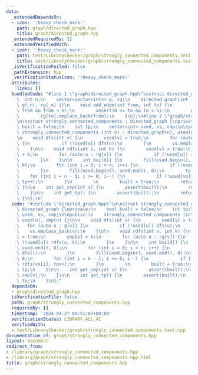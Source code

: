 ```yaml
---
data:
  _extendedDependsOn:
  - icon: ':heavy_check_mark:'
    path: graph/directed_graph.hpp
    title: graph/directed_graph.hpp
  _extendedRequiredBy: []
  _extendedVerifiedWith:
  - icon: ':heavy_check_mark:'
    path: test/LibraryChecker/graph/strongly_connected_components.test.cpp
    title: test/LibraryChecker/graph/strongly_connected_components.test.cpp
  _isVerificationFailed: false
  _pathExtension: hpp
  _verificationStatusIcon: ':heavy_check_mark:'
  attributes:
    links: []
  bundledCode: "#line 1 \"graph/directed_graph.hpp\"\nstruct directed_graph {\n  \
    \  int n;\n    vector<vector<int>> g, rg;\n    directed_graph(int _n) : n(_n),\
    \ g(_n), rg(_n) {}\n    void add_edge(int from, int to) {\n        assert(0 <=\
    \ from && from < n);\n        assert(0 <= to && to < n);\n        g[from].emplace_back(to);\n\
    \        rg[to].emplace_back(from);\n    }\n};\n#line 2 \"graph/strongly_connected_components.hpp\"\
    \n\nstruct strongly_connected_components : directed_graph {\nprivate:\n    bool\
    \ built = false;\n    int tp;\n    vector<int> used, vs, cmp;\n\npublic:\n   \
    \ strongly_connected_components (int n) : directed_graph(n), used(n), cmp(n) {}\n\
    \n    void dfs(int v) {\n        used[v] = true;\n        for (auto u : g[v])\
    \ {\n            if (!used[u]) dfs(u);\n        }\n        vs.emplace_back(v);\n\
    \    }\n\n    void rdfs(int v, int k) {\n        used[v] = true;\n        cmp[v]\
    \ = k;\n        for (auto u : rg[v]) {\n            if (!used[u]) rdfs(u, k);\n\
    \        }\n    }\n\n    int build() {\n        fill(used.begin(), used.end(),\
    \ 0);\n        for (int i = 0; i < n; i++) {\n            if (!used[i]) dfs(i);\n\
    \        }\n        fill(used.begin(), used.end(), 0);\n        tp = 0;\n    \
    \    for (int i = n - 1; i >= 0; i--) {\n            if (!used[vs[i]]) rdfs(vs[i],\
    \ tp++);\n        }\n        \n        built = true;\n        return tp;\n   \
    \ }\n\n    int get_cmp(int v) {\n        assert(built);\n        return cmp[v];\n\
    \    }\n\n    int get_tp() {\n        assert(built);\n        return tp;\n   \
    \ }\n};\n"
  code: "#include \"directed_graph.hpp\"\n\nstruct strongly_connected_components :\
    \ directed_graph {\nprivate:\n    bool built = false;\n    int tp;\n    vector<int>\
    \ used, vs, cmp;\n\npublic:\n    strongly_connected_components (int n) : directed_graph(n),\
    \ used(n), cmp(n) {}\n\n    void dfs(int v) {\n        used[v] = true;\n     \
    \   for (auto u : g[v]) {\n            if (!used[u]) dfs(u);\n        }\n    \
    \    vs.emplace_back(v);\n    }\n\n    void rdfs(int v, int k) {\n        used[v]\
    \ = true;\n        cmp[v] = k;\n        for (auto u : rg[v]) {\n            if\
    \ (!used[u]) rdfs(u, k);\n        }\n    }\n\n    int build() {\n        fill(used.begin(),\
    \ used.end(), 0);\n        for (int i = 0; i < n; i++) {\n            if (!used[i])\
    \ dfs(i);\n        }\n        fill(used.begin(), used.end(), 0);\n        tp =\
    \ 0;\n        for (int i = n - 1; i >= 0; i--) {\n            if (!used[vs[i]])\
    \ rdfs(vs[i], tp++);\n        }\n        \n        built = true;\n        return\
    \ tp;\n    }\n\n    int get_cmp(int v) {\n        assert(built);\n        return\
    \ cmp[v];\n    }\n\n    int get_tp() {\n        assert(built);\n        return\
    \ tp;\n    }\n};"
  dependsOn:
  - graph/directed_graph.hpp
  isVerificationFile: false
  path: graph/strongly_connected_components.hpp
  requiredBy: []
  timestamp: '2024-04-27 00:51:07+09:00'
  verificationStatus: LIBRARY_ALL_AC
  verifiedWith:
  - test/LibraryChecker/graph/strongly_connected_components.test.cpp
documentation_of: graph/strongly_connected_components.hpp
layout: document
redirect_from:
- /library/graph/strongly_connected_components.hpp
- /library/graph/strongly_connected_components.hpp.html
title: graph/strongly_connected_components.hpp
---
```

